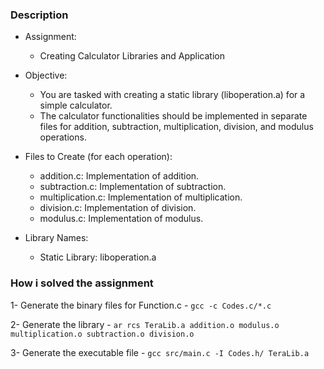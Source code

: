### Description

- Assignment: 
	- Creating Calculator Libraries and Application

- Objective: 
	- You are tasked with creating a static library (liboperation.a) for a simple calculator.
	- The calculator functionalities should be implemented in separate files for addition, subtraction, multiplication, division, and modulus operations.
	
- Files to Create (for each operation):
	- addition.c: Implementation of addition.
	- subtraction.c: Implementation of subtraction.
	- multiplication.c: Implementation of multiplication.
	- division.c: Implementation of division.
	- modulus.c: Implementation of modulus.
- Library Names:
	- Static Library: liboperation.a


### How i solved the assignment 

1- Generate the binary files for Function.c
	- ```gcc -c Codes.c/*.c``` 

2- Generate the library
	- ```ar rcs TeraLib.a addition.o modulus.o multiplication.o subtraction.o division.o```
	
3- Generate the executable file
	- ```gcc src/main.c -I Codes.h/ TeraLib.a```
